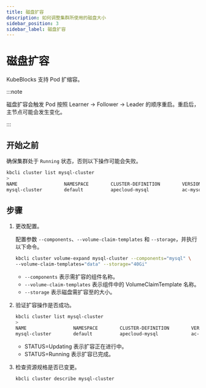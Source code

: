```yaml
---
title: 磁盘扩容
description: 如何调整集群所使用的磁盘大小
sidebar_position: 3
sidebar_label: 磁盘扩容
---
```


# 磁盘扩容

KubeBlocks 支持 Pod 扩缩容。

:::note

磁盘扩容会触发 Pod 按照 Learner -> Follower -> Leader 的顺序重启。重启后，主节点可能会发生变化。

:::

## 开始之前

确保集群处于 `Running` 状态，否则以下操作可能会失败。

```bash
kbcli cluster list mysql-cluster
>
NAME                 NAMESPACE        CLUSTER-DEFINITION        VERSION                TERMINATION-POLICY        STATUS         CREATED-TIME
mysql-cluster        default          apecloud-mysql            ac-mysql-8.0.30        Delete                    Running        Jan 29,2023 14:29 UTC+0800
```

## 步骤

1. 更改配置。

    配置参数 `--components`、`--volume-claim-templates` 和 `--storage`，并执行以下命令。

    ```bash
    kbcli cluster volume-expand mysql-cluster --components="mysql" \
    --volume-claim-templates="data" --storage="40Gi"
    ```

    - `--components` 表示需扩容的组件名称。
    - `--volume-claim-templates` 表示组件中的 VolumeClaimTemplate 名称。
    - `--storage` 表示磁盘需扩容至的大小。

2. 验证扩容操作是否成功。

   ```bash
   kbcli cluster list mysql-cluster
   >
   NAME                 NAMESPACE        CLUSTER-DEFINITION        VERSION                  TERMINATION-POLICY        STATUS          CREATED-TIME
   mysql-cluster        default          apecloud-mysql            ac-mysql-8.0.30          Delete                    Updating        Jan 29,2023 14:35 UTC+0800
   ```

   * STATUS=Updating 表示扩容正在进行中。
   * STATUS=Running 表示扩容已完成。

3. 检查资源规格是否已变更。

    ```bash
    kbcli cluster describe mysql-cluster
    ```
